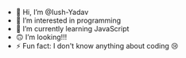- 👋 Hi, I’m @Iush-Yadav
- 👀 I’m interested in programming 
- 🌱 I’m currently learning JavaScript 
- 🙃 I’m looking!!!
- ⚡ Fun fact: I don't know anything about coding 😢

<!---
Iush-Yadav/Iush-Yadav is a ✨ special ✨ repository because its `README.md` (this file) appears on your GitHub profile.
You can click the Preview link to take a look at your changes.
--->
